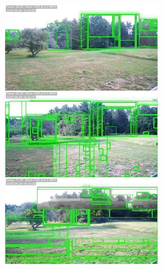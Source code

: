 ![20200626-161944-164949](in/20200626/20200626-161944-164949_0_.jpg)
![20200626-164954-171959](in/20200626/20200626-164954-171959_0_.jpg)
![20200626-172004-175009](in/20200626/20200626-172004-175009_0_.jpg)
